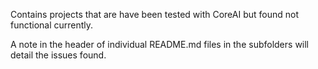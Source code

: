 Contains projects that are have been tested with CoreAI but found not functional currently.

A note in the header of individual README.md files in the subfolders will detail the issues found.